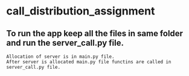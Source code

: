 # call_distribution_assignment

## To run the app keep all the files in same folder and run the server_call.py file.

    Allocation of server is in main.py file.
    After server is allocated main.py file functins are called in server_call.py file.
